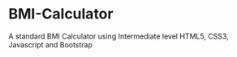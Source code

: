 # BMI-Calculator
A standard BMI Calculator using Intermediate level HTML5, CSS3, Javascript and Bootstrap 
